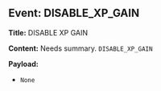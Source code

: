 ## Event: DISABLE_XP_GAIN

**Title:** DISABLE XP GAIN

**Content:**
Needs summary.
`DISABLE_XP_GAIN`

**Payload:**
- `None`